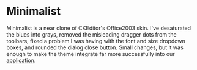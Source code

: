 Minimalist
==========

Minimalist is a near clone of CKEditor's Office2003 skin. I've desaturated the blues into grays, removed the misleading dragger dots from the toolbars, fixed a problem I was having with the font and size dropdown boxes, and rounded the dialog close button. Small changes, but it was enough to make the theme integrate far more successfully into our [application](http://iconcmo.com).
